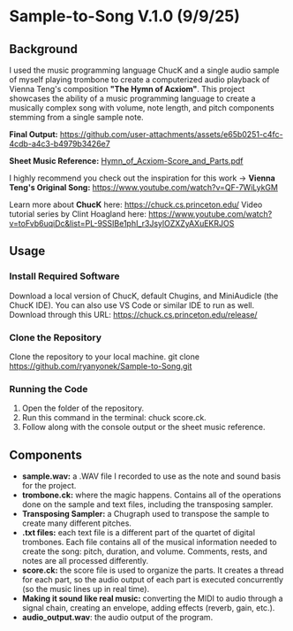 # Sample-to-Song V.1.0 (9/9/25)
## Background
I used the music programming language ChucK and a single audio sample of myself playing trombone to create a computerized audio playback of Vienna Teng's composition **"The Hymn of Acxiom"**. This project showcases the ability of a music programming language to create a musically complex song with volume, note length, and pitch components stemming from a single sample note.

**Final Output:** https://github.com/user-attachments/assets/e65b0251-c4fc-4cdb-a4c3-b4979b3426e7

**Sheet Music Reference:** [Hymn_of_Acxiom-Score_and_Parts.pdf](https://github.com/user-attachments/files/22237740/Hymn_of_Acxiom-Score_and_Parts.pdf)

I highly recommend you check out the inspiration for this work ->
**Vienna Teng's Original Song:** https://www.youtube.com/watch?v=QF-7WiLykGM

Learn more about **ChucK** here: https://chuck.cs.princeton.edu/
Video tutorial series by Clint Hoagland here: https://www.youtube.com/watch?v=toFvb6uqiDc&list=PL-9SSIBe1phI_r3JsylOZXZyAXuEKRJOS

## Usage
### Install Required Software
Download a local version of ChucK, default Chugins, and MiniAudicle (the ChucK IDE). You can also use VS Code or similar IDE to run as well.
Download through this URL: https://chuck.cs.princeton.edu/release/ 

### Clone the Repository
Clone the repository to your local machine.
git clone https://github.com/ryanyonek/Sample-to-Song.git

### Running the Code
1. Open the folder of the repository.
2. Run this command in the terminal: chuck score.ck.
3. Follow along with the console output or the sheet music reference.

## Components
- **sample.wav:** a .WAV file I recorded to use as the note and sound basis for the project.
- **trombone.ck:** where the magic happens. Contains all of the operations done on the sample and text files, including the transposing sampler.
- **Transposing Sampler:** a Chugraph used to transpose the sample to create many different pitches.
- **.txt files:** each text file is a different part of the quartet of digital trombones. Each file contains all of the musical information needed to create the song: pitch, duration, and volume. Comments, rests, and notes are all processed differently.
- **score.ck:** the score file is used to organize the parts. It creates a thread for each part, so the audio output of each part is executed concurrently (so the music lines up in real time).
- **Making it sound like real music:** converting the MIDI to audio through a signal chain, creating an envelope, adding effects (reverb, gain, etc.).
- **audio_output.wav**: the audio output of the program.




